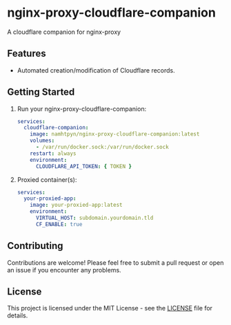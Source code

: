 # nginx-proxy-cloudflare-companion

A cloudflare companion for nginx-proxy

## Features

- Automated creation/modification of Cloudflare records.

## Getting Started

1. Run your nginx-proxy-cloudflare-companion:

   ```yaml
   services:
     cloudflare-companion:
       image: namhtpyn/nginx-proxy-cloudflare-companion:latest
       volumes:
         - /var/run/docker.sock:/var/run/docker.sock
       restart: always
       environment:
         CLOUDFLARE_API_TOKEN: { TOKEN }
   ```

2. Proxied container(s):

   ```yaml
   services:
     your-proxied-app:
       image: your-proxied-app:latest
       environment:
         VIRTUAL_HOST: subdomain.yourdomain.tld
         CF_ENABLE: true
   ```

## Contributing

Contributions are welcome! Please feel free to submit a pull request or open an issue if you encounter any problems.

## License

This project is licensed under the MIT License - see the [LICENSE](LICENSE) file for details.
